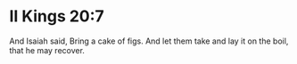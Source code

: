 # II Kings 20:7

And Isaiah said, Bring a cake of figs. And let them take and lay it on the boil, that he may recover.
